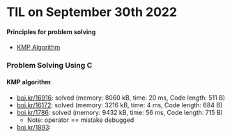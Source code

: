 # **TIL on September 30th 2022**
#### Principles for problem solving
- [KMP Algorithm](../../../Computer%20science/Algorithm/kmp-algo-09-28-2022.md)

### Problem Solving Using C
#### KMP algorithm
- [boj.kr/16916](../../../Problem%20Solving/boj/KMP/16916-09-30-2022.cpp): solved (memory: 8060 kB, time: 20 ms, Code length: 511 B)
- [boj.kr/16172](../../../Problem%20Solving/boj/KMP/16172-09-30-2022.cpp): solved (memory: 3216 kB, time: 4 ms, Code length: 684 B)
- [boj.kr/1786](../../../Problem%20Solving/boj/KMP/1786-09-30-2022.cpp): solved (memory: 9432 kB, time: 56 ms, Code length: 715 B)
  * Note: operator == mistake debugged
- [boj.kr/1893](../../../Problem%20Solving/boj/KMP/1893-09-30-2022.cpp): 